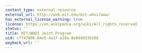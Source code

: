 ```yaml
---
content_type: external-resource
external_url: http://web.mit.edu/mit-whoi/www/
has_external_license_warning: true
license: https://en.wikipedia.org/wiki/All_rights_reserved
status: ''
title: MIT/WHOI Joint Program
uid: cf747806-84e5-4a1f-a18a-8e8dd033b10d
wayback_url: ''
---
```

